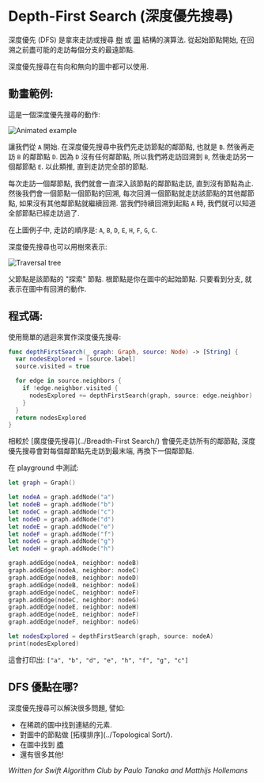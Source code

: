 # Depth-First Search (深度優先搜尋)

<!--
Depth-first search (DFS) is an algorithm for traversing or searching [tree](../Tree/) or [graph](../Graph/) data structures. It starts at a source node and explores as far as possible along each branch before backtracking.

Depth-first search can be used on both directed and undirected graphs.
-->

深度優先 (DFS) 是拿來走訪或搜尋 [樹](../Tree/) 或 [圖](../Graph/) 結構的演算法. 從起始節點開始, 在回溯之前盡可能的走訪每個分支的最遠節點.

深度優先搜尋在有向和無向的圖中都可以使用.


<!--
## Animated example

Here's how depth-first search works on a graph:
-->

## 動畫範例:

這是一個深度優先搜尋的動作:

![Animated example](Images/AnimatedExample.gif)

<!--
Let's say we start the search from node `A`. In depth-first search we look at the starting node's first neighbor and visit that. In the example that is node `B`. Then we look at node `B`'s first neighbor and visit it. This is node `D`. Since `D` doesn't have any unvisited neighbors of its own, we backtrack to node `B` and go to its other neighbor `E`. And so on, until we've visited all the nodes in the graph.

Each time we visit the first neighbor and keep going until there's nowhere left to go, and then we backtrack to a point where there are again nodes to visit. When we've backtracked all the way to node `A`, the search is complete.

For the example, the nodes were visited in the order `A`, `B`, `D`, `E`, `H`, `F`, `G`, `C`.

The depth-first search process can also be visualized as a tree:
-->

讓我們從 `A` 開始. 在深度優先搜尋中我們先走訪節點的鄰節點, 也就是 `B`. 然後再走訪 `B` 的鄰節點 `D`. 因為 `D` 沒有任何鄰節點, 所以我們將走訪回溯到 `B`, 然後走訪另一個鄰節點 `E`. 以此類推, 直到走訪完全部的節點.

每次走訪一個鄰節點, 我們就會一直深入該節點的鄰節點走訪, 直到沒有節點為止. 然後我們會一個節點一個節點的回溯, 每次回溯一個節點就走訪該節點的其他鄰節點, 如果沒有其他鄰節點就繼續回溯. 當我們持續回溯到起點 `A` 時, 我們就可以知道全部節點已經走訪過了.

在上圖例子中, 走訪的順序是: `A`, `B`, `D`, `E`, `H`, `F`, `G`, `C`.

深度優先搜尋也可以用樹來表示:

![Traversal tree](Images/TraversalTree.png)

<!--
The parent of a node is the one that "discovered" that node. The root of the tree is the node you started the depth-first search from. Whenever there's a branch, that's where we backtracked.
-->

父節點是該節點的 "探索" 節點. 根節點是你在圖中的起始節點. 只要看到分支, 就表示在圖中有回溯的動作.

<!--
## The code

Simple recursive implementation of depth-first search:
-->

## 程式碼:

使用簡單的遞迴來實作深度優先搜尋:

```swift
func depthFirstSearch(_ graph: Graph, source: Node) -> [String] {
  var nodesExplored = [source.label]
  source.visited = true

  for edge in source.neighbors {
    if !edge.neighbor.visited {
      nodesExplored += depthFirstSearch(graph, source: edge.neighbor)
    }
  }
  return nodesExplored
}
```

<!--
Where a [breadth-first search](../Breadth-First Search/) visits all immediate neighbors first, a depth-first search tries to go as deep down the tree or graph as it can.

Put this code in a playground and test it like so:
-->

相較於 [廣度優先搜尋](../Breadth-First Search/) 會優先走訪所有的鄰節點, 深度優先搜尋會對每個鄰節點先走訪到最末端, 再換下一個鄰節點.

在 playground 中測試:

```swift
let graph = Graph()

let nodeA = graph.addNode("a")
let nodeB = graph.addNode("b")
let nodeC = graph.addNode("c")
let nodeD = graph.addNode("d")
let nodeE = graph.addNode("e")
let nodeF = graph.addNode("f")
let nodeG = graph.addNode("g")
let nodeH = graph.addNode("h")

graph.addEdge(nodeA, neighbor: nodeB)
graph.addEdge(nodeA, neighbor: nodeC)
graph.addEdge(nodeB, neighbor: nodeD)
graph.addEdge(nodeB, neighbor: nodeE)
graph.addEdge(nodeC, neighbor: nodeF)
graph.addEdge(nodeC, neighbor: nodeG)
graph.addEdge(nodeE, neighbor: nodeH)
graph.addEdge(nodeE, neighbor: nodeF)
graph.addEdge(nodeF, neighbor: nodeG)

let nodesExplored = depthFirstSearch(graph, source: nodeA)
print(nodesExplored)
```

<!--
This will output: `["a", "b", "d", "e", "h", "f", "g", "c"]`
-->

這會打印出: `["a", "b", "d", "e", "h", "f", "g", "c"]`

<!--
## What is DFS good for?

Depth-first search can be used to solve many problems, for example:

* Finding connected components of a sparse graph
* [Topological sorting](../Topological Sort/) of nodes in a graph
* Finding bridges of a graph (see: [Bridges](https://en.wikipedia.org/wiki/Bridge_(graph_theory)#Bridge-finding_algorithm))
* And lots of others!
-->

## DFS 優點在哪?

深度優先搜尋可以解決很多問題, 譬如:

* 在稀疏的圖中找到連結的元素.
* 對圖中的節點做 [拓樸排序](../Topological Sort/).
* 在圖中找到 [橋](https://en.wikipedia.org/wiki/Bridge_(graph_theory)#Bridge-finding_algorithm)
* 還有很多其他!


*Written for Swift Algorithm Club by Paulo Tanaka and Matthijs Hollemans*
